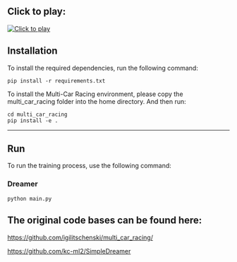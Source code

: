 
## Click to play: 
[![Click to play](https://img.youtube.com/vi/BzX7KlJQHd0/0.jpg)](https://www.youtube.com/watch?v=BzX7KlJQHd0)


## Installation

To install the required dependencies, run the following command:

```
pip install -r requirements.txt
```
To install the Multi-Car Racing environment, please copy the multi_car_racing folder into the home directory. 
And then run:
```
cd multi_car_racing
pip install -e .
```

<hr/>

## Run

To run the training process, use the following command:

### Dreamer
```
python main.py
```

## The original code bases can be found here: 

https://github.com/igilitschenski/multi_car_racing/

https://github.com/kc-ml2/SimpleDreamer
